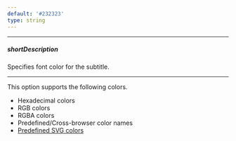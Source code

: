 ```yaml
---
default: '#232323'
type: string
---
```

---
##### shortDescription
Specifies font color for the subtitle.

---
This option supports the following colors.

* Hexadecimal colors
* RGB colors
* RGBA colors
* Predefined/Cross-browser color names
* [Predefined SVG colors](https://www.w3.org/TR/SVG/types.html#ColorKeywords)